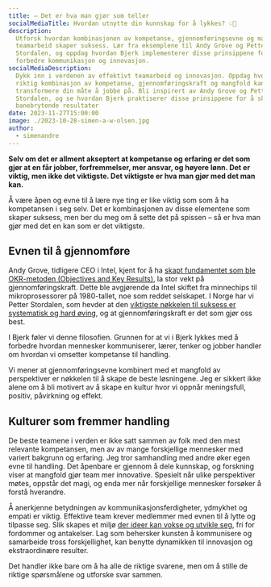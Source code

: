 ```yaml
---
title: – Det er hva man gjør som teller
socialMediaTitle: Hvordan utnytte din kunnskap for å lykkes? 💡🚀
description:
  Utforsk hvordan kombinasjonen av kompetanse, gjennomføringsevne og mangfold i
  teamarbeid skaper suksess. Lær fra eksemplene til Andy Grove og Petter
  Stordalen, og oppdag hvordan Bjerk implementerer disse prinsippene for å
  forbedre kommunikasjon og innovasjon.
socialMediaDescription:
  Dykk inn i verdenen av effektivt teamarbeid og innovasjon. Oppdag hvordan
  riktig kombinasjon av kompetanse, gjennomføringskraft og mangfold kan
  transformere din måte å jobbe på. Bli inspirert av Andy Grove og Petter
  Stordalen, og se hvordan Bjerk praktiserer disse prinsippene for å skape
  banebrytende resultater
date: 2023-11-27T15:00:00
image: ./2023-10-28-simen-a-w-olsen.jpg
author:
  - simenandre
---
```


**Selv om det er allment akseptert at kompetanse og erfaring er det som gjør at
en får jobber, forfremmelser, mer ansvar, og høyere lønn. Det er viktig, men
ikke det viktigste. Det viktigste er hva man gjør med det man kan.**

Å være åpen og evne til å lære nye ting er like viktig som som å ha kompetansen
i seg selv. Det er kombinasjonen av disse elementene som skaper suksess, men ber
du meg om å sette det på spissen – så er hva man gjør med det en kan som er det
viktigste.

## Evnen til å gjennomføre

Andy Grove, tidligere CEO i Intel, kjent for å ha [skapt fundamentet som ble
OKR-metoden (Objectives and Key Results)][andy-about-okr], la stor vekt på
gjennomføringskraft. Dette ble avgjørende da Intel skiftet fra minnechips til
mikroprosessorer på 1980-tallet, noe som reddet selskapet. I Norge har vi Petter
Stordalen, som hevder at den [viktigste nøkkelen til suksess er systematisk og
hard øving][petter-podcast], og at gjennomføringskraft er det som gjør oss best.

[andy-about-okr]: https://www.youtube.com/watch?v=1ht_1VAF6ik
[petter-podcast]:
  https://open.spotify.com/episode/2fqNNyRhPYDFduRV8vTS6y?si=970f5688cd314ddc

I Bjerk føler vi denne filosofien. Grunnen for at vi i Bjerk lykkes med å
forbedre hvordan mennesker kommuniserer, lærer, tenker og jobber handler om
hvordan vi omsetter kompetanse til handling.

Vi mener at gjennomføringsevne kombinert med et mangfold av perspektiver er
nøkkelen til å skape de beste løsningene. Jeg er sikkert ikke alene om å bli
motivert av å skape en kultur hvor vi oppnår meningsfull, positiv, påvirkning og
effekt.

## Kulturer som fremmer handling

De beste teamene i verden er ikke satt sammen av folk med den mest relevante
kompetansen, men av av mange forskjellige mennesker med variert bakgrunn og
erfaring. Jeg tror samhandling med andre øker egen evne til handling. Det
åpenbare er gjennom å dele kunnskap, og forskning viser at mangfold gjør team
mer innovative. Spesielt når ulike perspektiver møtes, oppstår det magi, og enda
mer når forskjellige mennesker forsøker å forstå hverandre.

Å anerkjenne betydningen av kommunikasjonsferdigheter, ydmykhet og empati er
viktig. Effektive team krever medlemmer med evnen til å lytte og tilpasse seg.
Slik skapes et miljø [der ideer kan vokse og utvikle seg][der-ideer-skapes], fri
for fordommer og antakelser. Lag som behersker kunsten å kommunisere og
samarbeide tross forskjellighet, kan benytte dynamikken til innovasjon og
ekstraordinære resulter.

Det handler ikke bare om å ha alle de riktige svarene, men om å stille de
riktige spørsmålene og utforske svar sammen.

[der-ideer-skapes]:
  https://www.linkedin.com/pulse/der-id%25C3%25A9er-skapes-simen-a-w-olsen/
